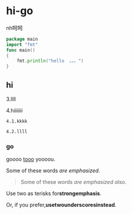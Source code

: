 # hi-go

nh呵呵

```go
package main
import "fmt"
func main()
{
    fmt.println("hello  。。。")
}
```

## hi

3.llll

4.hiiiiiii

    4.1.kkkk

    4.2.llll

### go

goooo [tooo](http://www.baidu.com) yoooou.

Some of these words *are emphasized*.

>Some of these words _are emphasized also_.

Use two as terisks for**strongemphasis**.

Or, if you prefer,__usetwounderscoresinstead__.